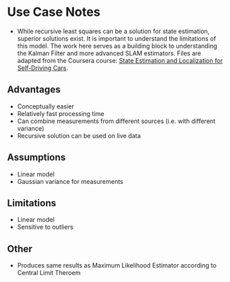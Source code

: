 # Use Case Notes
- While recursive least squares can be a solution for state estimation, superior solutions exist. It is important to understand the limitations of this model. The work here serves as a building block to understanding the Kalman Filter and more advanced SLAM estimators. Files are adapted from the Coursera course: [State Estimation and Localization for Self-Driving Cars](https://www.coursera.org/learn/state-estimation-localization-self-driving-cars/home/welcome).

## Advantages
- Conceptually easier
- Relatively fast processing time
- Can combine measurements from different sources (i.e. with different variance)
- Recursive solution can be used on live data

## Assumptions
- Linear model
- Gaussian variance for measurements

## Limitations
- Linear model
- Sensitive to outliers

## Other
- Produces same results as Maximum Likelihood Estimator according to Central Limit Theroem
